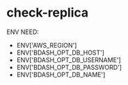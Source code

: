 # check-replica

ENV NEED:
*  ENV['AWS_REGION']
*  ENV['BDASH_OPT_DB_HOST']
*  ENV['BDASH_OPT_DB_USERNAME']
*  ENV['BDASH_OPT_DB_PASSWORD']
*  ENV['BDASH_OPT_DB_NAME']
